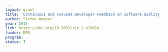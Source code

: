 ```yaml
---
layout: grant
title: 'Continuous and Focused Developer Feedback on Software Quality (CoFoDeF)'
author: Stefan Wagner
year: 2015
link: https://doi.org/10.3897/rio.2.e10610
funder: DFG
program: 
status: ?
---
```

